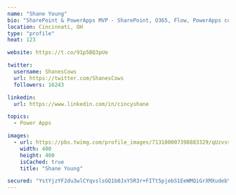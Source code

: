 ```yaml
---
name: "Shane Young"
bio: "SharePoint & PowerApps MVP - SharePoint, O365, Flow, PowerApps consulting? @PowerApps911 | Pure Snark? You found it."
location: Cincinnati, OH
type: "profile"
heat: 123

website: https://t.co/91p5BQ3pUe

twitter:
  username: ShanesCows
  url: https://twitter.com/ShanesCows
  followers: 16243

linkedin:
  url: https://www.linkedin.com/in/cincyshane

topics:
  - Power Apps

images:
  - url: https://pbs.twimg.com/profile_images/713100007398883329/qUzvsvQ3_400x400.jpg
    width: 400
    height: 400
    isCached: true
    title: "Shane Young"

secured: "YstYjzYF2du3wlCYqvslsGQ1b0JxY5R3r+FITt5pjebS1EeWMQiGrXMXudebYfJDZyioToINzHl/Hr8knm9hLP0sGcjGrmuAsXv1Qw+OTuh5dzQQo/9PeCuFc2WBy2hSESO52woPemjzcCQ46rrGTmZDst0gmujemOvtkdA9ZzpoHJ2SZLts0V8gCz1D+0PKhawcrLwqN3TeP3IvfRaugTJNBkOYWpmFNu+0DQrB7hyVlmfrl0/qBmySif9TbgY9pojOWjE/O1bVQZACbcrkj7aVThhpOskNvCuDqDTFyYth0Dp29IUAsls3CPr6i5EWqVj5CNu0yR2yjcXtXnFE686TJkNM/BsRm7c6DZLww9RfVdPUm5WSWmxK+g1+8z3kbJdgQEZV0uxmuuNmtFTkjhLVXxRmUi9yKWGO8LWQcMA=;K9CTqiKFMGS0J8U+C0/plA=="
---
```



